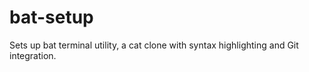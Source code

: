 # bat-setup
Sets up bat terminal utility, a cat clone with syntax highlighting and Git integration.
